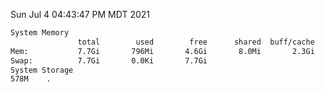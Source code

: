 Sun Jul  4 04:43:47 PM MDT 2021
```bash
System Memory
               total        used        free      shared  buff/cache   available
Mem:           7.7Gi       796Mi       4.6Gi       8.0Mi       2.3Gi       6.6Gi
Swap:          7.7Gi       0.0Ki       7.7Gi
System Storage
578M	.
```
```bash
